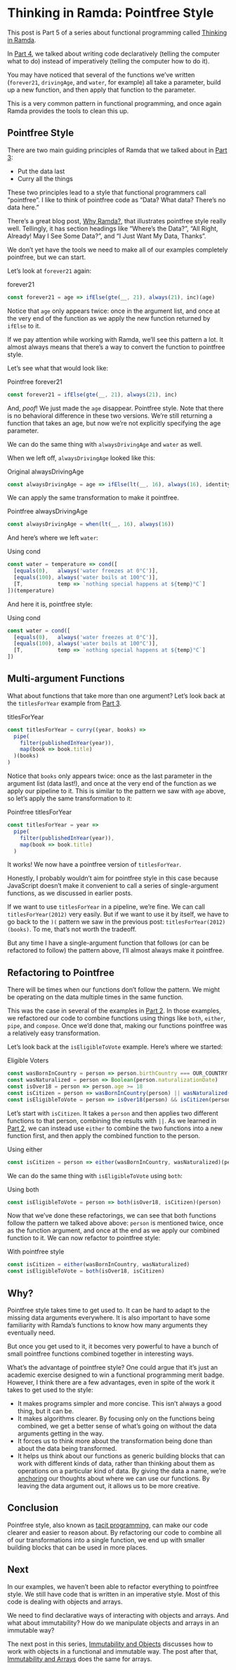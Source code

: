 # Thinking in Ramda: Pointfree Style



This post is Part 5 of a series about functional programming called [Thinking in Ramda](https://randycoulman.com/blog/categories/thinking-in-ramda/).

In [Part 4](https://randycoulman.com/blog/2016/06/14/thinking-in-ramda-declarative-programming/), we talked about writing code declaratively (telling the computer what to do) instead of imperatively (telling the computer how to do it).

You may have noticed that several of the functions we’ve written (`forever21`, `drivingAge`, and `water`, for example) all take a parameter, build up a new function, and then apply that function to the parameter.

This is a very common pattern in functional programming, and once again Ramda provides the tools to clean this up.

## Pointfree Style

There are two main guiding principles of Ramda that we talked about in [Part 3](https://randycoulman.com/blog/2016/06/07/thinking-in-ramda-partial-application/):

- Put the data last
- Curry all the things

These two principles lead to a style that functional programmers call “pointfree”. I like to think of pointfree code as “Data? What data? There’s no data here.”

There’s a great blog post, [Why Ramda?](http://fr.umio.us/why-ramda/), that illustrates pointfree style really well. Tellingly, it has section headings like “Where’s the Data?”, “All Right, Already! May I See Some Data?”, and “I Just Want My Data, Thanks”.

We don’t yet have the tools we need to make all of our examples completely pointfree, but we can start.

Let’s look at `forever21` again:

forever21

```js
const forever21 = age => ifElse(gte(__, 21), always(21), inc)(age)
```

Notice that `age` only appears twice: once in the argument list, and once at the very end of the function as we apply the new function returned by `ifElse` to it.

If we pay attention while working with Ramda, we’ll see this pattern a lot. It almost always means that there’s a way to convert the function to pointfree style.

Let’s see what that would look like:

Pointfree forever21

```js
const forever21 = ifElse(gte(__, 21), always(21), inc)
```

And, *poof*! We just made the `age` disappear. Pointfree style. Note that there is no behavioral difference in these two versions. We’re still returning a function that takes an age, but now we’re not explicitly specifying the age parameter.

We can do the same thing with `alwaysDrivingAge` and `water` as well.

When we left off, `alwaysDrivingAge` looked like this:

Original alwaysDrivingAge

```js
const alwaysDrivingAge = age => ifElse(lt(__, 16), always(16), identity)(age)
```

We can apply the same transformation to make it pointfree.

Pointfree alwaysDrivingAge

```js
const alwaysDrivingAge = when(lt(__, 16), always(16))
```

And here’s where we left `water`:

Using cond

```js
const water = temperature => cond([
  [equals(0),   always('water freezes at 0°C')],
  [equals(100), always('water boils at 100°C')],
  [T,           temp => `nothing special happens at ${temp}°C`]
])(temperature)
```

And here it is, pointfree style:

Using cond

```js
const water = cond([
  [equals(0),   always('water freezes at 0°C')],
  [equals(100), always('water boils at 100°C')],
  [T,           temp => `nothing special happens at ${temp}°C`]
])
```

## Multi-argument Functions

What about functions that take more than one argument? Let’s look back at the `titlesForYear` example from [Part 3](https://randycoulman.com/blog/2016/06/07/thinking-in-ramda-partial-application/).

titlesForYear

```js
const titlesForYear = curry((year, books) =>
  pipe(
    filter(publishedInYear(year)),
    map(book => book.title)
  )(books)
)
```

Notice that `books` only appears twice: once as the last parameter in the argument list (data last!), and once at the very end of the function as we apply our pipeline to it. This is similar to the pattern we saw with `age` above, so let’s apply the same transformation to it:

Pointfree titlesForYear

```js
const titlesForYear = year =>
  pipe(
    filter(publishedInYear(year)),
    map(book => book.title)
  )
```

It works! We now have a pointfree version of `titlesForYear`.

Honestly, I probably wouldn’t aim for pointfree style in this case because JavaScript doesn’t make it convenient to call a series of single-argument functions, as we discussed in earlier posts.

If we want to use `titlesForYear` in a pipeline, we’re fine. We can call `titlesForYear(2012)` very easily. But if we want to use it by itself, we have to go back to the `)(` pattern we saw in the previous post: `titlesForYear(2012)(books)`. To me, that’s not worth the tradeoff.

But any time I have a single-argument function that follows (or can be refactored to follow) the pattern above, I’ll almost always make it pointfree.

## Refactoring to Pointfree

There will be times when our functions don’t follow the pattern. We might be operating on the data multiple times in the same function.

This was the case in several of the examples in [Part 2](https://randycoulman.com/blog/2016/05/31/thinking-in-ramda-combining-functions/). In those examples, we refactored our code to combine functions using things like `both`, `either`, `pipe`, and `compose`. Once we’d done that, making our functions pointfree was a relatively easy transformation.

Let’s look back at the `isEligibleToVote` example. Here’s where we started:

Eligible Voters

```js
const wasBornInCountry = person => person.birthCountry === OUR_COUNTRY
const wasNaturalized = person => Boolean(person.naturalizationDate)
const isOver18 = person => person.age >= 18
const isCitizen = person => wasBornInCountry(person) || wasNaturalized(person)
const isEligibleToVote = person => isOver18(person) && isCitizen(person)
```

Let’s start with `isCitizen`. It takes a `person` and then applies two different functions to that person, combining the results with `||`. As we learned in [Part 2](https://randycoulman.com/blog/2016/05/31/thinking-in-ramda-combining-functions/), we can instead use `either` to combine the two functions into a new function first, and then apply the combined function to the person.

Using either

```js
const isCitizen = person => either(wasBornInCountry, wasNaturalized)(person)
```

We can do the same thing with `isEligibleToVote` using `both`:

Using both

```js
const isEligibleToVote = person => both(isOver18, isCitizen)(person)
```

Now that we’ve done these refactorings, we can see that both functions follow the pattern we talked above above: `person` is mentioned twice, once as the function argument, and once at the end as we apply our combined function to it. We can now refactor to pointfree style:

With pointfree style

```js
const isCitizen = either(wasBornInCountry, wasNaturalized)
const isEligibleToVote = both(isOver18, isCitizen)
```

## Why?

Pointfree style takes time to get used to. It can be hard to adapt to the missing data arguments everywhere. It is also important to have some familiarity with Ramda’s functions to know how many arguments they eventually need.

But once you get used to it, it becomes very powerful to have a bunch of small pointfree functions combined together in interesting ways.

What’s the advantage of pointfree style? One could argue that it’s just an academic exercise designed to win a functional programming merit badge. However, I think there are a few advantages, even in spite of the work it takes to get used to the style:

- It makes programs simpler and more concise. This isn’t always a good thing, but it can be.
- It makes algorithms clearer. By focusing only on the functions being combined, we get a better sense of what’s going on without the data arguments getting in the way.
- It forces us to think more about the transformation being done than about the data being transformed.
- It helps us think about our functions as generic building blocks that can work with different kinds of data, rather than thinking about them as operations on a particular kind of data. By giving the data a name, we’re [anchoring](https://en.wikipedia.org/wiki/Anchoring) our thoughts about where we can use our functions. By leaving the data argument out, it allows us to be more creative.

## Conclusion

Pointfree style, also known as [tacit programming](https://en.wikipedia.org/wiki/Tacit_programming), can make our code clearer and easier to reason about. By refactoring our code to combine all of our transformations into a single function, we end up with smaller building blocks that can be used in more places.

## Next

In our examples, we haven’t been able to refactor everything to pointfree style. We still have code that is written in an imperative style. Most of this code is dealing with objects and arrays.

We need to find declarative ways of interacting with objects and arrays. And what about immutability? How do we manipulate objects and arrays in an immutable way?

The next post in this series, [Immutability and Objects](https://randycoulman.com/blog/2016/06/28/thinking-in-ramda-immutability-and-objects/) discusses how to work with objects in a functional and immutable way. The post after that, [Immutability and Arrays](https://randycoulman.com/blog/2016/07/05/thinking-in-ramda-immutability-and-arrays/) does the same for arrays.

